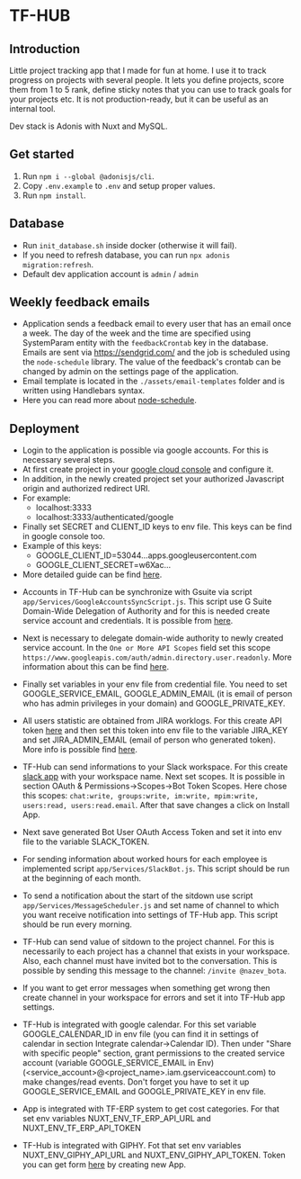 # TF-HUB

## Introduction
Little project tracking app that I made for fun at home. I use it to track progress on projects with several people.
It lets you define projects, score them from 1 to 5 rank, define sticky notes that you can use to track goals for your projects etc. It is not production-ready, but it can be useful as an internal tool.

Dev stack is Adonis with Nuxt and MySQL.

## Get started
1. Run `npm i --global @adonisjs/cli`.
2. Copy `.env.example` to `.env` and setup proper values.
3. Run `npm install`.

## Database
* Run `init_database.sh` inside docker (otherwise it will fail).
* If you need to refresh database, you can run `npx adonis migration:refresh`.
* Default dev application account is `admin` / `admin`

## Weekly feedback emails
* Application sends a feedback email to every user that has an email once a week. The day of the week and the time are specified
using SystemParam entity with the `feedbackCrontab` key in the database. Emails are sent via https://sendgrid.com/ and the job is scheduled using 
the `node-schedule` library. The value of the feedback's crontab can be changed by admin on the settings page of the application.
* Email template is located in the `./assets/email-templates` folder and is written using Handlebars syntax.
* Here you can read more about [node-schedule](https://www.npmjs.com/package/node-schedule).

## Deployment
* Login to the application is possible via google accounts. For this is necessary several steps.
* At first create project in your [google cloud console](https://console.cloud.google.com/cloud-resource-manager)
and configure it.
* In addition, in the newly created project set your authorized Javascript origin and authorized redirect URI.
* For example: 
    - localhost:3333
    - localhost:3333/authenticated/google  
* Finally set SECRET and CLIENT_ID keys to env file. This keys can be find in google console too. 
* Example of this keys:
    - GOOGLE_CLIENT_ID=53044...apps.googleusercontent.com
    - GOOGLE_CLIENT_SECRET=w6Xac...
* More detailed guide can be find [here](https://cloud.google.com/resource-manager/docs/creating-managing-projects).

- Accounts in TF-Hub can be synchronize with Gsuite via script `app/Services/GoogleAccountsSyncScript.js`. This script
use G Suite Domain-Wide Delegation of Authority and for this is needed create service account and credentials. It is possible from [here](https://console.cloud.google.com/iam-admin/serviceaccounts).
- Next is necessary to delegate domain-wide authority to newly created service account. In the `One or More API Scopes` field set this scope `https://www.googleapis.com/auth/admin.directory.user.readonly`.
 More information about this can be find [here](https://developers.google.com/admin-sdk/directory/v1/guides/delegation).
- Finally set variables in your env file from credential file. You need to set GOOGLE_SERVICE_EMAIL, GOOGLE_ADMIN_EMAIL (it is email of person who has admin privileges in your domain) and GOOGLE_PRIVATE_KEY.

- All users statistic are obtained from JIRA worklogs. For this create API token [here](https://id.atlassian.com/manage/api-tokens) and then
set this token into env file to the variable JIRA_KEY and set JIRA_ADMIN_EMAIL (email of person who generated token). More info is possible find [here](https://support.siteimprove.com/hc/en-gb/articles/360004317332-How-to-create-an-API-token-from-your-Atlassian-account).

- TF-Hub can send informations to your Slack workspace. For this create [slack app](https://api.slack.com/apps) with your
workspace name. Next set scopes. It is possible in section OAuth & Permissions->Scopes->Bot Token Scopes. Here chose this scopes:
`chat:write, groups:write, im:write, mpim:write, users:read, users:read.email`. After that save changes a click on Install App.

- Next save generated Bot User OAuth Access Token and set it into env file to the variable SLACK_TOKEN.

- For sending information about worked hours for each employee is implemented script `app/Services/SlackBot.js`. This script
should be run at the beginning of each month.

- To send a notification about the start of the sitdown use script `app/Services/MessageScheduler.js` and set name of
channel to which you want receive notification into settings of TF-Hub app. This script should be run every morning.

- TF-Hub can send value of sitdown to the project channel. For this is necessarily to each project has a channel 
that exists in your workspace. Also, each channel must have invited bot to the conversation. 
This is possible by sending this message to the channel: `/invite @nazev_bota`.

- If you want to get error messages when something get wrong then create channel in your workspace for errors and set it into TF-Hub app settings. 

- TF-Hub is integrated with google calendar. For this set variable GOOGLE_CALENDAR_ID in env file (you can find it in settings of calendar
in section Integrate calendar->Calendar ID). Then under "Share with specific people" section, grant permissions
to the created service account (variable GOOGLE_SERVICE_EMAIL in Env) (<service_account>@<project_name>.iam.gserviceaccount.com) to make changes/read events.
Don't forget you have to set it up GOOGLE_SERVICE_EMAIL and GOOGLE_PRIVATE_KEY in env file.

- App is integrated with TF-ERP system to get cost categories. For that set env variables NUXT_ENV_TF_ERP_API_URL and NUXT_ENV_TF_ERP_API_TOKEN

- TF-Hub is integrated with GIPHY. Fot that set env variables NUXT_ENV_GIPHY_API_URL and NUXT_ENV_GIPHY_API_TOKEN. Token you can get
form [here](https://developers.giphy.com/dashboard/) by creating new App.
